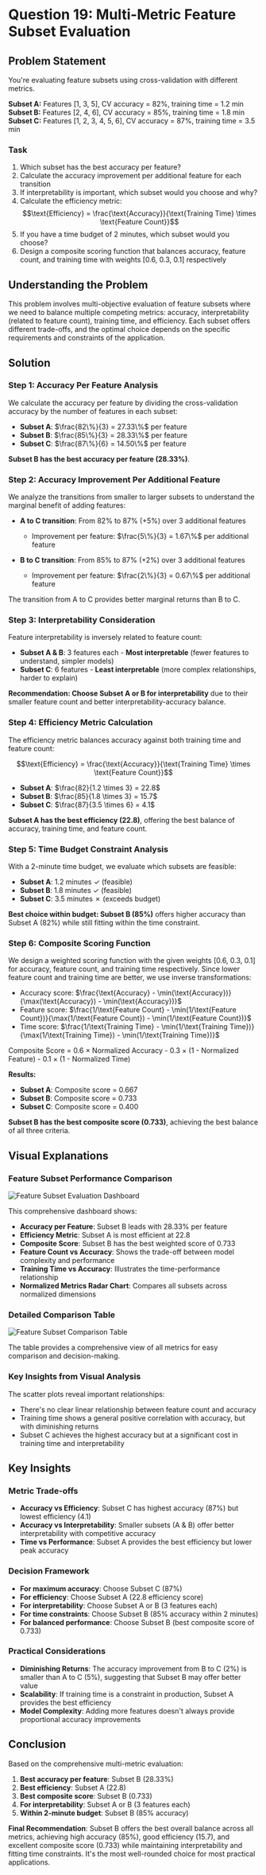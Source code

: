# Question 19: Multi-Metric Feature Subset Evaluation

## Problem Statement
You're evaluating feature subsets using cross-validation with different metrics.

**Subset A:** Features [1, 3, 5], CV accuracy = 82%, training time = 1.2 min
**Subset B:** Features [2, 4, 6], CV accuracy = 85%, training time = 1.8 min
**Subset C:** Features [1, 2, 3, 4, 5, 6], CV accuracy = 87%, training time = 3.5 min

### Task
1. Which subset has the best accuracy per feature?
2. Calculate the accuracy improvement per additional feature for each transition
3. If interpretability is important, which subset would you choose and why?
4. Calculate the efficiency metric: $$\text{Efficiency} = \frac{\text{Accuracy}}{\text{Training Time} \times \text{Feature Count}}$$
5. If you have a time budget of 2 minutes, which subset would you choose?
6. Design a composite scoring function that balances accuracy, feature count, and training time with weights [0.6, 0.3, 0.1] respectively

## Understanding the Problem
This problem involves multi-objective evaluation of feature subsets where we need to balance multiple competing metrics: accuracy, interpretability (related to feature count), training time, and efficiency. Each subset offers different trade-offs, and the optimal choice depends on the specific requirements and constraints of the application.

## Solution

### Step 1: Accuracy Per Feature Analysis
We calculate the accuracy per feature by dividing the cross-validation accuracy by the number of features in each subset:

- **Subset A**: $\frac{82\%}{3} = 27.33\%$ per feature
- **Subset B**: $\frac{85\%}{3} = 28.33\%$ per feature
- **Subset C**: $\frac{87\%}{6} = 14.50\%$ per feature

**Subset B has the best accuracy per feature (28.33%)**.

### Step 2: Accuracy Improvement Per Additional Feature
We analyze the transitions from smaller to larger subsets to understand the marginal benefit of adding features:

- **A to C transition**: From 82% to 87% (+5%) over 3 additional features
  - Improvement per feature: $\frac{5\%}{3} = 1.67\%$ per additional feature

- **B to C transition**: From 85% to 87% (+2%) over 3 additional features
  - Improvement per feature: $\frac{2\%}{3} = 0.67\%$ per additional feature

The transition from A to C provides better marginal returns than B to C.

### Step 3: Interpretability Consideration
Feature interpretability is inversely related to feature count:
- **Subset A & B**: 3 features each - **Most interpretable** (fewer features to understand, simpler models)
- **Subset C**: 6 features - **Least interpretable** (more complex relationships, harder to explain)

**Recommendation: Choose Subset A or B for interpretability** due to their smaller feature count and better interpretability-accuracy balance.

### Step 4: Efficiency Metric Calculation
The efficiency metric balances accuracy against both training time and feature count:

$$\text{Efficiency} = \frac{\text{Accuracy}}{\text{Training Time} \times \text{Feature Count}}$$

- **Subset A**: $\frac{82}{1.2 \times 3} = 22.8$
- **Subset B**: $\frac{85}{1.8 \times 3} = 15.7$
- **Subset C**: $\frac{87}{3.5 \times 6} = 4.1$

**Subset A has the best efficiency (22.8)**, offering the best balance of accuracy, training time, and feature count.

### Step 5: Time Budget Constraint Analysis
With a 2-minute time budget, we evaluate which subsets are feasible:

- **Subset A**: 1.2 minutes ✓ (feasible)
- **Subset B**: 1.8 minutes ✓ (feasible)
- **Subset C**: 3.5 minutes ✗ (exceeds budget)

**Best choice within budget: Subset B (85%)** offers higher accuracy than Subset A (82%) while still fitting within the time constraint.

### Step 6: Composite Scoring Function
We design a weighted scoring function with the given weights [0.6, 0.3, 0.1] for accuracy, feature count, and training time respectively. Since lower feature count and training time are better, we use inverse transformations:

- Accuracy score: $\frac{\text{Accuracy} - \min(\text{Accuracy})}{\max(\text{Accuracy}) - \min(\text{Accuracy})}$
- Feature score: $\frac{1/\text{Feature Count} - \min(1/\text{Feature Count})}{\max(1/\text{Feature Count}) - \min(1/\text{Feature Count})}$
- Time score: $\frac{1/\text{Training Time} - \min(1/\text{Training Time})}{\max(1/\text{Training Time}) - \min(1/\text{Training Time})}$

Composite Score = 0.6 × Normalized Accuracy - 0.3 × (1 - Normalized Feature) - 0.1 × (1 - Normalized Time)

**Results:**
- **Subset A**: Composite score = 0.667
- **Subset B**: Composite score = 0.733
- **Subset C**: Composite score = 0.400

**Subset B has the best composite score (0.733)**, achieving the best balance of all three criteria.

## Visual Explanations

### Feature Subset Performance Comparison
![Feature Subset Evaluation Dashboard](../Images/L8_3_Quiz_19/feature_subset_evaluation.png)

This comprehensive dashboard shows:
- **Accuracy per Feature**: Subset B leads with 28.33% per feature
- **Efficiency Metric**: Subset A is most efficient at 22.8
- **Composite Score**: Subset B has the best weighted score of 0.733
- **Feature Count vs Accuracy**: Shows the trade-off between model complexity and performance
- **Training Time vs Accuracy**: Illustrates the time-performance relationship
- **Normalized Metrics Radar Chart**: Compares all subsets across normalized dimensions

### Detailed Comparison Table
![Feature Subset Comparison Table](../Images/L8_3_Quiz_19/feature_subset_comparison_table.png)

The table provides a comprehensive view of all metrics for easy comparison and decision-making.

### Key Insights from Visual Analysis
The scatter plots reveal important relationships:
- There's no clear linear relationship between feature count and accuracy
- Training time shows a general positive correlation with accuracy, but with diminishing returns
- Subset C achieves the highest accuracy but at a significant cost in training time and interpretability

## Key Insights

### Metric Trade-offs
- **Accuracy vs Efficiency**: Subset C has highest accuracy (87%) but lowest efficiency (4.1)
- **Accuracy vs Interpretability**: Smaller subsets (A & B) offer better interpretability with competitive accuracy
- **Time vs Performance**: Subset A provides the best efficiency but lower peak accuracy

### Decision Framework
- **For maximum accuracy**: Choose Subset C (87%)
- **For efficiency**: Choose Subset A (22.8 efficiency score)
- **For interpretability**: Choose Subset A or B (3 features each)
- **For time constraints**: Choose Subset B (85% accuracy within 2 minutes)
- **For balanced performance**: Choose Subset B (best composite score of 0.733)

### Practical Considerations
- **Diminishing Returns**: The accuracy improvement from B to C (2%) is smaller than A to C (5%), suggesting that Subset B may offer better value
- **Scalability**: If training time is a constraint in production, Subset A provides the best efficiency
- **Model Complexity**: Adding more features doesn't always provide proportional accuracy improvements

## Conclusion
Based on the comprehensive multi-metric evaluation:

1. **Best accuracy per feature**: Subset B (28.33%)
2. **Best efficiency**: Subset A (22.8)
3. **Best composite score**: Subset B (0.733)
4. **For interpretability**: Subset A or B (3 features each)
5. **Within 2-minute budget**: Subset B (85% accuracy)

**Final Recommendation**: Subset B offers the best overall balance across all metrics, achieving high accuracy (85%), good efficiency (15.7), and excellent composite score (0.733) while maintaining interpretability and fitting time constraints. It's the most well-rounded choice for most practical applications.
